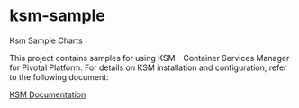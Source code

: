 # ksm-sample
Ksm Sample Charts

This project contains samples for using KSM - Container Services Manager for Pivotal Platform. 
For details on KSM installation and configuration, refer to the following document:

[KSM Documentation](https://docs.pivotal.io/ksm)
